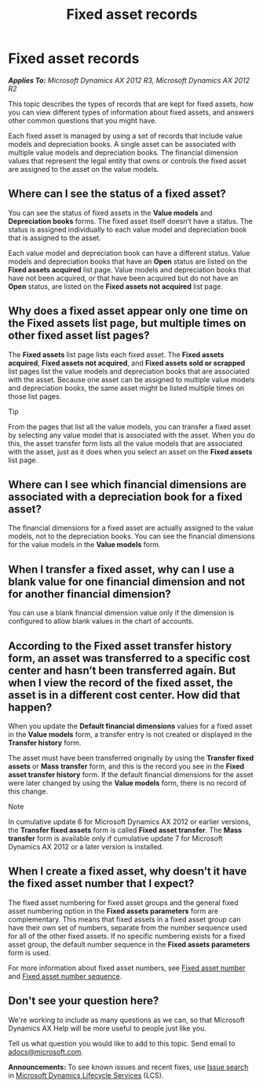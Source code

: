 ﻿---
title: Fixed asset records
TOCTitle: Fixed asset records
ms:assetid: 5ea53226-d12a-466c-9bb8-cbd961cf6496
ms:mtpsurl: https://technet.microsoft.com/en-us/library/Dn527695(v=AX.60)
ms:contentKeyID: 59626230
ms.date: 04/18/2014
mtps_version: v=AX.60
f1_keywords:
- fixed assets
- asset
- fixed asset
- assets
- asset record
- asset records
- fixed asset records
- fixed assets record
- fixd asset record
- fixed assets records
---

# Fixed asset records 


_**Applies To:** Microsoft Dynamics AX 2012 R3, Microsoft Dynamics AX 2012 R2_

This topic describes the types of records that are kept for fixed assets, how you can view different types of information about fixed assets, and answers other common questions that you might have.

Each fixed asset is managed by using a set of records that include value models and depreciation books. A single asset can be associated with multiple value models and depreciation books. The financial dimension values that represent the legal entity that owns or controls the fixed asset are assigned to the asset on the value models.

## Where can I see the status of a fixed asset?

You can see the status of fixed assets in the **Value models** and **Depreciation books** forms. The fixed asset itself doesn’t have a status. The status is assigned individually to each value model and depreciation book that is assigned to the asset.

Each value model and depreciation book can have a different status. Value models and depreciation books that have an **Open** status are listed on the **Fixed assets acquired** list page. Value models and depreciation books that have not been acquired, or that have been acquired but do not have an **Open** status, are listed on the **Fixed assets not acquired** list page.

## Why does a fixed asset appear only one time on the Fixed assets list page, but multiple times on other fixed asset list pages?

The **Fixed assets** list page lists each fixed asset. The **Fixed assets acquired**, **Fixed assets not acquired**, and **Fixed assets sold or scrapped** list pages list the value models and depreciation books that are associated with the asset. Because one asset can be assigned to multiple value models and depreciation books, the same asset might be listed multiple times on those list pages.


> [!TIP]
> <P>From the pages that list all the value models, you can transfer a fixed asset by selecting any value model that is associated with the asset. When you do this, the asset transfer form lists all the value models that are associated with the asset, just as it does when you select an asset on the <STRONG>Fixed assets</STRONG> list page.</P>



## Where can I see which financial dimensions are associated with a depreciation book for a fixed asset?

The financial dimensions for a fixed asset are actually assigned to the value models, not to the depreciation books. You can see the financial dimensions for the value models in the **Value models** form.

## When I transfer a fixed asset, why can I use a blank value for one financial dimension and not for another financial dimension?

You can use a blank financial dimension value only if the dimension is configured to allow blank values in the chart of accounts.

## According to the Fixed asset transfer history form, an asset was transferred to a specific cost center and hasn’t been transferred again. But when I view the record of the fixed asset, the asset is in a different cost center. How did that happen?

When you update the **Default financial dimensions** values for a fixed asset in the **Value models** form, a transfer entry is not created or displayed in the **Transfer history** form.

The asset must have been transferred originally by using the **Transfer fixed assets** or **Mass transfer** form, and this is the record you see in the **Fixed asset transfer history** form. If the default financial dimensions for the asset were later changed by using the **Value models** form, there is no record of this change.


> [!NOTE]
> <P>In cumulative update 6 for Microsoft Dynamics AX 2012 or earlier versions, the <STRONG>Transfer fixed assets</STRONG> form is called <STRONG>Fixed asset transfer</STRONG>. The <STRONG>Mass transfer</STRONG> form is available only if cumulative update 7 for Microsoft Dynamics AX 2012 or a later version is installed.</P>



## When I create a fixed asset, why doesn’t it have the fixed asset number that I expect?

The fixed asset numbering for fixed asset groups and the general fixed asset numbering option in the **Fixed assets parameters** form are complementary. This means that fixed assets in a fixed asset group can have their own set of numbers, separate from the number sequence used for all of the other fixed assets. If no specific numbering exists for a fixed asset group, the default number sequence in the **Fixed assets parameters** form is used.

For more information about fixed asset numbers, see [Fixed asset number](https://technet.microsoft.com/en-us/library/aa618207\(v=ax.60\)) and [Fixed asset number sequence](https://technet.microsoft.com/en-us/library/aa500119\(v=ax.60\)).

## Don't see your question here?

We're working to include as many questions as we can, so that Microsoft Dynamics AX Help will be more useful to people just like you.

Tell us what question you would like to add to this topic. Send email to <adocs@microsoft.com>.

  
**Announcements:** To see known issues and recent fixes, use [Issue search](http://go.microsoft.com/fwlink/?linkid=389258) in [Microsoft Dynamics Lifecycle Services](http://go.microsoft.com/fwlink/?linkid=306505) (LCS).

